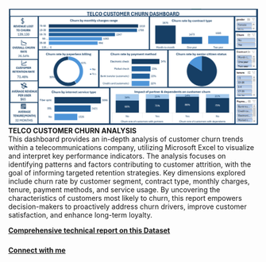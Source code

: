 ![Dashboard Preview](https://github.com/favy-codez/TELCO-CUSTOMER-CHURN-ANALYSIS/blob/main/Dashboard%205.png)
**TELCO CUSTOMER CHURN ANALYSIS**  
This dashboard provides an in-depth analysis of customer churn trends within a telecommunications company, utilizing Microsoft Excel to visualize and interpret key performance indicators. The analysis focuses on identifying patterns and factors contributing to customer attrition, with the goal of informing targeted retention strategies. Key dimensions explored include churn rate by customer segment, contract type, monthly charges, tenure, payment methods, and service usage. By uncovering the characteristics of customers most likely to churn, this report empowers decision-makers to proactively address churn drivers, improve customer satisfaction, and enhance long-term loyalty.

[**Comprehensive technical report on this Dataset**](https://medium.com/@ezeliorafavour/telco-customer-churn-analysis-d6942219f1b6)  
#####
[**Connect with me**](https://linktr.ee/ezelioragodsfavour)
#####
